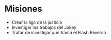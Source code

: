 # Misiones

* Crear la liga de la justicia
* Investigar los trabajos del Jokey
* Tratar de investigar que trama el Flash Reverso